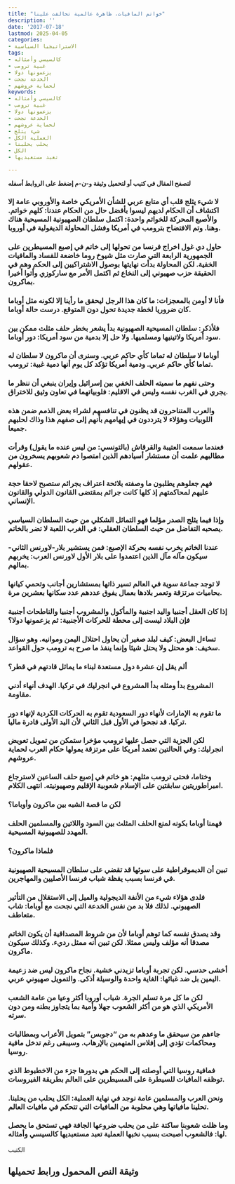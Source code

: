 ```yaml
---
title: "خواتم المافيات، ظاهرة عالمية تحالفت علينا"
description: ''
date: '2017-07-18'
lastmod: 2025-04-05
categories:
- الاستراتيجيا السياسية
tags:
- كالسيسي وأمثاله
- غبية ترومب
- يزعمونها دولا
- الخدعة نجحت
- لحماية عروشهم
keywords:
- كالسيسي وأمثاله
- غبية ترومب
- يزعمونها دولا
- الخدعة نجحت
- لحماية عروشهم
- شيء يثلج
- العملية الكل
- يحلب يحلبنا
- الكل
- تعبد مستعبديها

---
```

**لتصفح المقال في كتيب أو لتحميل وثيقة و-ن-م إضغط على الروابط أسفله**

### لا شيء يثلج قلب أي متابع عربي للشأن الأمريكي خاصة والأوروبي عامة إلا اكتشاف أن الحكام لديهم ليسوا بأفضل حال من الحكام عندنا: كلهم خواتم. والأصبع المحركة للخواتم واحدة: اكتمل سلطان الصهيونية المسيحية هناك وهنا. وتم الافتضاح بترومب في أمريكا وفشل المحاولة الديغولية في أوروبا.

### حاول دي غول اخراج فرنسا من تحولها إلى خاتم في إصبع المسيطرين على الجمهورية الرابعة التي صارت مثل شيوخ روما خاضعة للفساد والمافيات الخفية. لكن المحاولة بدأت نهايتها بوصول الاشتراكيين إلى الحكم وهم في الحقيقة حزب صهيوني إلى النخاع ثم اكتمل الأمر مع ساركوزي وأتوا أخيرا بماكرون.

### فأنا لا أومن بالمعجزات: ما كان هذا الرجل ليحقق ما رأينا إلا لكونه مثل أوباما كان ضروريا لخطة جديدة تحول دون المتوقع. درست حالة أوباما.

### فلأذكر: سلطان المسيحية الصهيونية بدأ يشعر بخطر حلف مثلث ممكن بين سود أمريكا ولاتينيها ومسلميها. ولا حل إلا بدمية من سود أمريكا: دور أوباما.

### أوباما لا سلطان له تماما كأي حاكم عربي. وسنرى أن ماكرون لا سلطان له تماما كأي حاكم عربي. ودمية أمريكا تؤكد كل يوم أنها دمية غبية: ترومب.

### وحتى نفهم ما سميته الحلف الخفي بين إسرائيل وإيران ينبغي أن ننظر ما يجري في الغرب نفسه وليس في الاقليم: فلوبياتهما في تعاون وثيق للاختراق.

### والعرب المتناحرون قد يظنون في تنافسهم لشراء بعض الذمم ضمن هذه اللوبيات وهؤلاء لا يترددون في إيهامهم بأنهم إلى صفهم هذا وذاك لحلبهم جميعا.

### فعندما سمعت العتيبة والقرقاش (بالتونسي: من ليس عنده ما يقول) وقرأت مطالبهم علمت أن مستشار أسيادهم الذين امتصوا دم شعوبهم يسخرون من عقولهم.

### فهم جعلوهم يطلبون ما وصفته بلائحة اعتراف بجرائم ستصبح لاحقا حجة عليهم لمحاكمتهم إذ كلها كانت جرائم بمقتضى القانون الدولي والقانون الإنساني.

### وإذا فيما يثلج الصدر مؤلما فهو التماثل الشكلي من حيث السلطان السياسي يصحبه التفاضل من حيث السلطان العقلي: في الغرب اللعبة لا تضر بالخاتم.

### عندنا الخاتم يخرب نفسه بحركة الإصبع: فمن يستشير بلار-لاورنس الثاني-سيكون مآله مآل الذين اعتمدوا على بلار الأول لاورنس العرب: يخربهم بمالهم.

### لا توجد جماعة سوية في العالم تسير ذاتها بمستشارين أجانب وتحمي كيانها بحاميات مرتزقة وتعمر بلادها بعمال يفوق عددهم عدد سكانها بعشرين مرة.

### إذا كان العقل أجنبيا واليد اجنبية والمأكول والمشروب أجنبيا والناطحات أجنبية فإن البلاد ليست إلى محطة للحركات الأجنبية: ثم يزعمونها دولا؟

### تساءل البعض: كيف لبلد صغير أن يحاول احتلال اليمن وموانيه. وهو سؤال سخيف: هو محتل ولا يحتل شيئا وإنما ينفذ ما صرح به ترومب حول القواعد.

### ألم يقل إن عشرة دول مستعدة لبناء ما يماثل قادتهم في قطر؟

### المشروع بدأ ومثله بدأ المشروع في انجرليك في تركيا. الهدف أنهاء أدني مقاومة.

### ما تقوم به الإمارات لأنهاء دور السعودية تقوم به الحركات الكردية لإنهاء دور تركيا. قد نجحوا في الأول قبل الثاني لأن اليد الأولى قادرة ماليا.

### لكن الجزية التي حصل عليها ترومب مؤخرا ستمكن من تمويل تعويض انجرليك: وفي الحالتين تعتمد أمريكا على مرتزقة يمولها حكام العرب لحماية عروشهم.

### وختاما، فحتى ترومب مثلهم: هو خاتم في إصبع حلف الساعين لاسترجاع امبراطوريتين سابقتين على الإسلام شعوبية الإقليم وصهيونيته. انتهى الكلام.

### لكن ما قصة الشبه بين ماكرون وأوباما؟

### فهمنا أوباما بكونه لمنع الحلف المثلث بين السود واللاتين والمسلمين الحلف المهدد للصهيونية المسيحية.

### فلماذا ماكرون؟

### تبين أن الديموقراطية على سوئها قد تقضي على سلطان المسيحية الصهيونية في فرنسا بسبب يقظة شباب فرنسا الأصليين والمهاجرين.

### فلدى هؤلاء شيء من الأنفة الديجولية والميل إلى الاستقلال من التأثير الصهيوني. لذلك فلا بد من نفس الخدعة التي نجحت مع أوباما: شاب متعاطف.

### وقد يصدق نفسه كما توهم أوباما لأن من شروط المصداقية أن يكون الخاتم مصدقا أنه مؤلف وليس ممثلا. لكن تبين أنه ممثل رديء. وكذلك سيكون ماكرون.

### أخشى حدسي. لكن تجربة أوباما تزيدني خشية. نجاح ماكرون ليس ضد زعيمة اليمين بل ضد غبائها: الغاية واحدة والوسيلة أذكى. والتمويل صهيوني عربي.

### لكن ما كل مرة تسلم الجرة. شباب أوروبا أكثر وعيا من عامة الشعب الأمريكي الذي هو من أكثر الشعوب جهلا وأمية بما يتجاوز بطنه ومن دون سرته.

### جاءهم من سيحقق ما وعدهم به من “دجوبس” بتمويل الأعراب وبمطالبات ومحاكمات تؤدي إلى إفلاس المتهمين بالإرهاب. وسيبقى رغم تدخل مافية روسيا.

### فمافية روسيا التي أوصلته إلى الحكم هي بدورها جزء من الاخطبوط الذي توظفه المافيات للسيطرة على المسيطرين على العالم بطريقة الفيروسات.

### ونحن العرب والمسلمين عامة نوجد في نهاية العملية: الكل يحلب من يحلبنا. تحلينا مافياتها وهي محلوبة من المافيات التي تتحكم في مافيات العالم.

### وما ظلت شعوبنا ساكتة على من يحلب ضروعها الجافة فهي تستحق ما يحصل لها: فالشعوب أصبحت بسبب نخبها العملية تعبد مستعبديها كالسيسي وأمثاله.

الكتيب

## وثيقة النص المحمول ورابط تحميلها

###
